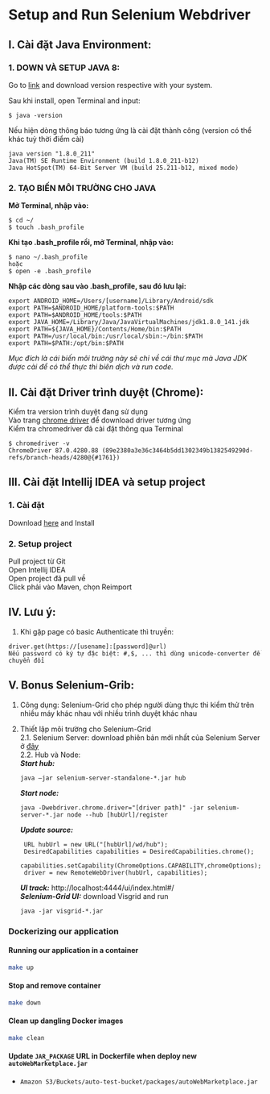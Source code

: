 # Setup and Run Selenium Webdriver

## I. Cài đặt Java Environment:

### 1. DOWN VÀ SETUP JAVA 8:
Go to [link](https://www.oracle.com/java/technologies/javase/javase-jdk8-downloads.html) and download version respective with your system.

Sau khi install, open Terminal and input:
```
$ java -version
```
Nếu hiện dòng thông báo tương ứng là cài đặt thành công (version có thể khác tuỳ thời điểm cài)
```
java version "1.8.0_211"
Java(TM) SE Runtime Environment (build 1.8.0_211-b12)
Java HotSpot(TM) 64-Bit Server VM (build 25.211-b12, mixed mode)
```

### 2. TẠO BIẾN MÔI TRƯỜNG CHO JAVA
**Mở Terminal, nhập vào:**
```
$ cd ~/
$ touch .bash_profile
```
**Khi tạo .bash_profile rồi, mở Terminal, nhập vào:** <br>
```
$ nano ~/.bash_profile
hoặc
$ open -e .bash_profile
```
**Nhập các dòng sau vào .bash_profile, sau đó lưu lại:**
```
export ANDROID_HOME=/Users/[username]/Library/Android/sdk
export PATH=$ANDROID_HOME/platform-tools:$PATH
export PATH=$ANDROID_HOME/tools:$PATH
export JAVA_HOME=/Library/Java/JavaVirtualMachines/jdk1.8.0_141.jdk
export PATH=${JAVA_HOME}/Contents/Home/bin:$PATH
export PATH=/usr/local/bin:/usr/local/sbin:~/bin:$PATH
export PATH=$PATH:/opt/bin:$PATH
```
<i>Mục đích là cái biến môi trường này sẽ chỉ về cái thư mục mà Java JDK được cài để có thể thực thi biên dịch và run code.</i>

## II. Cài đặt Driver trình duyệt (Chrome):
Kiểm tra version trình duyệt đang sử dụng <br>
Vào trang [chrome driver](https://sites.google.com/a/chromium.org/chromedriver/downloads) để download driver tương ứng <br>
Kiểm tra chromedriver đã cài đặt thông qua Terminal
```
$ chromedriver -v
ChromeDriver 87.0.4280.88 (89e2380a3e36c3464b5dd1302349b1382549290d-refs/branch-heads/4280@{#1761})
```

## III. Cài đặt Intellij IDEA và setup project

### 1. Cài đặt
Download [here](https://www.jetbrains.com/idea/download/#section=mac) and Install

### 2. Setup project
Pull project từ Git <br>
Open Intellij IDEA <br>
Open project đã pull về <br>
Click phải vào Maven, chọn Reimport

## IV. Lưu ý:
1. Khi gặp page có basic Authenticate thì truyền:
```
driver.get(https://[usename]:[password]@url)
Nếu password có ký tự đặc biệt: #,$, ... thì dùng unicode-converter để chuyển đổi
```
## V. Bonus Selenium-Grib:
1. Công dụng: Selenium-Grid cho phép người dùng thực thi kiểm thử trên nhiều máy khác nhau với nhiều trình duyệt khác nhau

2. Thiết lập môi trường cho Selenium-Grid <br>
   2.1. Selenium Server: download phiên bản mới nhất của Selenium Server ở [đây](https://www.selenium.dev/downloads/) <br>
   2.2. Hub và Node: <br>
    ***Start hub:*** <br>
      ```
      java –jar selenium-server-standalone-*.jar hub
      ```
    ***Start node:*** <br>
      ```
      java -Dwebdriver.chrome.driver="[driver path]" -jar selenium-server-*.jar node --hub [hubUrl]/register
      ```
    ***Update source:***
    ```
     URL hubUrl = new URL("[hubUrl]/wd/hub");
     DesiredCapabilities capabilities = DesiredCapabilities.chrome();
     capabilities.setCapability(ChromeOptions.CAPABILITY,chromeOptions);
     driver = new RemoteWebDriver(hubUrl, capabilities);
    ```
    ***UI track:*** http://localhost:4444/ui/index.html#/ <br>
    ***Selenium-Grid UI:*** download Visgrid and run
    ```
    java -jar visgrid-*.jar
    ```

### Dockerizing our application

#### Running our application in a container

```bash
make up
```

#### Stop and remove container

```bash
make down
```

#### Clean up dangling Docker images

```bash
make clean
```

#### Update `JAR_PACKAGE` URL in Dockerfile when deploy new `autoWebMarketplace.jar`
  - `Amazon S3/Buckets/auto-test-bucket/packages/autoWebMarketplace.jar`
